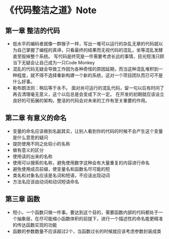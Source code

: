 # 《代码整洁之道》Note
## 第一章 整洁的代码
  * 低水平的编码者就像一群猴子一样，写出一堆可以运行的杂乱无章的代码就以为自己掌握了编程的真谛，只看最终的结果而无视代码的混乱，坐等混乱发酵直至毁掉整个系统。 写代码是终究是一件需要考虑长远的事情，目光短浅只顾当下无疑会让自己成为一只Code Monkey
  * 混乱的代码无疑会导致工作因为各种奇怪的原因延期，而当这种混乱堆积到一种程度，就不得不选择重新构建一个新的系统，这对一个项目团队而已可不是什么好事。
  * 勒布朗法则：稍后等于永不。  面对尚可运行的混乱代码，留一句以后有时间了再去清理毫无意义，这个以后总是会变成下次一定。 在开发的初期就应该设立良好的可拓展的架构，整洁的代码会对未来的工作有至关重要的作用。
## 第二章 有意义的命名
  * 变量的命名应该做到名副其实，让别人看到你的代码的时候不会产生这个变量是什么意思的疑问
  * 提防使用不同之处较小的名称
  * 做有意义的区分
  * 使用读的出来的名称
  * 使用可以搜索的名称，避免使用数字这种会有大量重复的内容进行命名
  * 避免使用成员前缀，使变量名和函数名尽可能的短
  * 类名和对象名应该是名词和短语，不应该出现动词
  * 方法名应该由动词和动词短语命名
## 第三章 函数 
* 短小，一个函数只做一件事。要达到这个目的，需要函数内部的代码都处于一个抽象层，在尽可能缩小函数体积的前提下，进行一个描述性的命名能更精准的传达函数实现的功能
* 函数的参数数量不应该超过2个，当函数过长的时候就应该考虑参数封装成类